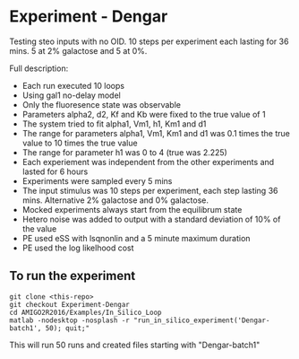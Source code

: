 # Experiment - Dengar

Testing steo inputs with no OID.  10 steps per experiment each lasting for 36 mins. 5 at 2% galactose and 5 at 0%.

Full description:
* Each	run	executed	10	loops
* Using	gal1	no-delay	model
* Only	the	fluoresence	state	was	observable
* Parameters	alpha2,	d2,	Kf	and	Kb	were	fixed	to	the	true	value	of	1
* The	system	tried	to	fit	alpha1,	Vm1,	h1,	Km1	and	d1
* The	range	for	parameters	alpha1,	Vm1,	Km1	and	d1	was	0.1	times	the	true	value	to	10	times	the	true	value
* The	range	for	parameter	h1	was	0	to	4	(true	was	2.225)
* Each	experiement	was	independent	from	the	other	experiments	and	lasted	for	6	hours
* Experiments	were	sampled	every	5	mins
* The	input	stimulus was 10 steps per experiment, each step lasting 36 mins. Alternative 2% galactose and 0% galactose.
* Mocked	experiments	always	start	from	the	equilibrum	state
* Hetero	noise	was	added	to	output	with	a	standard	deviation	of	10%	of	the	value
* PE	used	eSS	with	lsqnonlin	and	a	5	minute	maximum	duration
* PE	used	the	log	likelhood	cost

## To run the experiment

```
git clone <this-repo>
git checkout Experiment-Dengar
cd AMIGO2R2016/Examples/In_Silico_Loop
matlab -nodesktop -nosplash -r "run_in_silico_experiment('Dengar-batch1', 50); quit;"
```

This will run 50 runs and created files starting with "Dengar-batch1"

